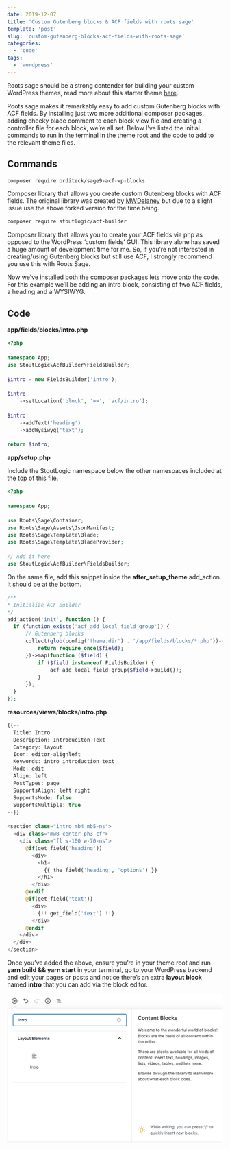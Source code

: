 ```yaml
---
date: 2019-12-07
title: 'Custom Gutenberg blocks & ACF fields with roots sage'
template: 'post'
slug: 'custom-gutenberg-blocks-acf-fields-with-roots-sage'
categories:
  - 'code'
tags:
  - 'wordpress'
---
```


Roots sage should be a strong contender for building your custom WordPress themes, read more about this starter theme [here](https://roots.io/sage/).

Roots sage makes it remarkably easy to add custom Gutenberg blocks with ACF fields. By installing just two more additional composer packages, adding cheeky blade comment to each block view file and creating a controller file for each block, we’re all set. Below I’ve listed the initial commands to run in the terminal in the theme root and the code to add to the relevant theme files.

**Commands**
------------

```bash
composer require orditeck/sage9-acf-wp-blocks
```

Composer library that allows you create custom Gutenberg blocks with ACF fields. The original library was created by [MWDelaney](https://github.com/MWDelaney) but due to a slight issue use the above forked version for the time being.

```bash
composer require stoutlogic/acf-builder
```

Composer library that allows you to create your ACF fields via php as opposed to the WordPress ‘custom fields’ GUI. This library alone has saved a huge amount of development time for me. So, if you’re not interested in creating/using Gutenberg blocks but still use ACF, I strongly recommend you use this with Roots Sage.

Now we’ve installed both the composer packages lets move onto the code. For this example we’ll be adding an intro block, consisting of two ACF fields, a heading and a WYSIWYG.

Code
----

**app/fields/blocks/intro.php**

```php
<?php

namespace App;
use StoutLogic\AcfBuilder\FieldsBuilder;

$intro = new FieldsBuilder('intro');

$intro
    ->setLocation('block', '==', 'acf/intro');

$intro
    ->addText('heading')
    ->addWysiwyg('text');

return $intro;
```


**app/setup.php**

Include the StoutLogic namespace below the other namespaces included at the top of this file.

```php
<?php

namespace App;

use Roots\Sage\Container;
use Roots\Sage\Assets\JsonManifest;
use Roots\Sage\Template\Blade;
use Roots\Sage\Template\BladeProvider;

// Add it here
use StoutLogic\AcfBuilder\FieldsBuilder;
```  

On the same file, add this snippet inside the **after\_setup\_theme** add\_action. It should be at the bottom.

```php
/**
* Initialize ACF Builder
*/
add_action('init', function () {
  if (function_exists('acf_add_local_field_group')) {
      // Gutenberg blocks
      collect(glob(config('theme.dir') . '/app/fields/blocks/*.php'))->map(function ($field) {
          return require_once($field);
      })->map(function ($field) {
          if ($field instanceof FieldsBuilder) {
              acf_add_local_field_group($field->build());
          }
      });
  }
});
```

**resources/views/blocks/intro.php**

```php
{{--
  Title: Intro
  Description: Introduciton Text
  Category: layout
  Icon: editor-alignleft
  Keywords: intro introduction text
  Mode: edit
  Align: left
  PostTypes: page
  SupportsAlign: left right
  SupportsMode: false
  SupportsMultiple: true
--}}

<section class="intro mb4 mb5-ns">
  <div class="mw8 center ph3 cf">
    <div class="fl w-100 w-70-ns">
      @if(get_field('heading'))
        <div>
          <h1>
            {{ the_field('heading', 'options') }}
          </h1>
        </div>
      @endif
      @if(get_field('text'))
        <div>
          {!! get_field('text') !!}
        </div>
      @endif
    </div>
  </div>
</section>
```

Once you’ve added the above, ensure you’re in your theme root and run **yarn build && yarn start** in your terminal, go to your WordPress backend and edit your pages or posts and notice there’s an extra **layout block** named **intro** that you can add via the block editor.

![Custom Gutenberg block called intro](../images/Screenshot-2019-12-07-at-21.59.00.png)
